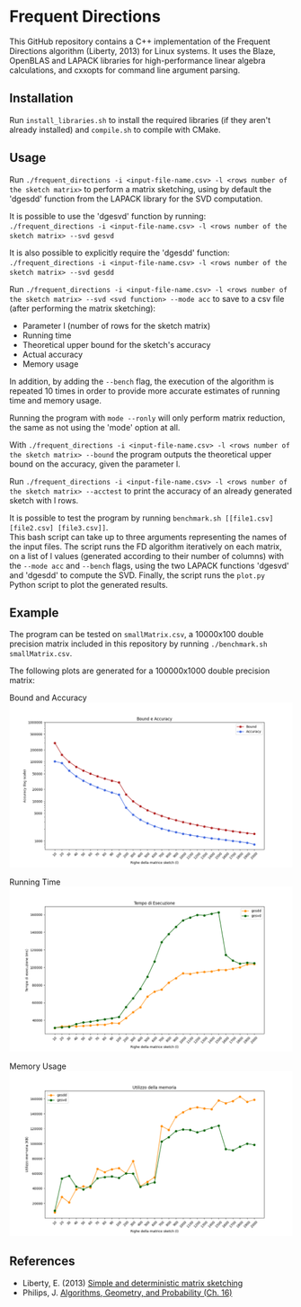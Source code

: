 # Frequent Directions

This GitHub repository contains a C++ implementation of the Frequent Directions algorithm (Liberty, 2013) for Linux systems. It uses the Blaze, OpenBLAS and LAPACK libraries for high-performance linear algebra calculations, and cxxopts for command line argument parsing.

## Installation

Run  `install_libraries.sh` to install the required libraries (if they aren't already installed) and `compile.sh` to compile with CMake.

## Usage

Run `./frequent_directions -i <input-file-name.csv> -l <rows number of the sketch matrix>` to perform a matrix sketching, using by default the 'dgesdd' function from the LAPACK library for the SVD computation. <br />

It is possible to use the 'dgesvd' function by running: <br />
`./frequent_directions -i <input-file-name.csv> -l <rows number of the sketch matrix> --svd gesvd` <br />

It is also possible to explicitly require the 'dgesdd' function: <br />
`./frequent_directions -i <input-file-name.csv> -l <rows number of the sketch matrix> --svd gesdd` <br />

Run `./frequent_directions -i <input-file-name.csv> -l <rows number of the sketch matrix> --svd <svd function> --mode acc` to save to a csv file (after performing the matrix sketching):
* Parameter l (number of rows for the sketch matrix)
* Running time
* Theoretical upper bound for the sketch's accuracy
* Actual accuracy
* Memory usage

In addition, by adding the `--bench` flag, the execution of the algorithm is repeated 10 times in order to provide more accurate estimates of running time and memory usage.

Running the program with `mode --ronly` will only perform matrix reduction, the same as not using the 'mode' option at all.

With `./frequent_directions -i <input-file-name.csv> -l <rows number of the sketch matrix> --bound` the program outputs the theoretical upper bound on the accuracy, given the parameter l.

Run `./frequent_directions -i <input-file-name.csv> -l <rows number of the sketch matrix> --acctest` to print the accuracy of an already generated sketch with l rows.

It is possible to test the program by running `benchmark.sh [[file1.csv] [file2.csv] [file3.csv]]`.<br />
This bash script can take up to three arguments representing the names of the input files. The script runs the FD algorithm iteratively on each matrix, on a list of l values (generated according to their number of columns) with the `--mode acc` and `--bench` flags, using the two LAPACK functions 'dgesvd' and 'dgesdd' to compute the SVD. Finally, the script runs the `plot.py` Python script to plot the generated results.


## Example

The program can be tested on `smallMatrix.csv`, a 10000x100 double precision matrix included in this repository by running `./benchmark.sh smallMatrix.csv`.

The following plots are generated for a 100000x1000 double precision matrix:<br />

Bound and Accuracy <br />
![Bound and Accuracy plot](bound_accuracy_mediumMatrix1.csv.png)

Running Time <br />
![Running time plot](time_execution_mediumMatrix1.csv.png)

Memory Usage <br />
![Memory Usage plot](memory_usage_mediumMatrix1.csv.png)


## References

* Liberty, E. (2013) [Simple and deterministic matrix sketching](http://www.cs.yale.edu/homes/el327/papers/simpleMatrixSketching.pdf)
* Philips, J. [Algorithms, Geometry, and Probability (Ch. 16)](https://users.cs.utah.edu/~jeffp/DMBook/L16-MatrixSketching.pdf)